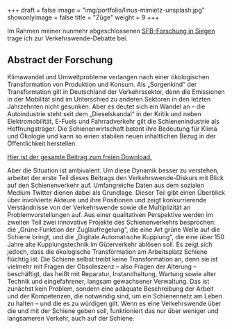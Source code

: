 +++
draft = false
image = "img/portfolio/linus-mimietz-unsplash.jpg"
showonlyimage = false
title = "Züge"
weight = 9
+++

Im Rahmen meiner nunmehr abgeschlossenen [SFB-Forschung in Siegen](https://www.mediacoop.uni-siegen.de/de/projekte/a04/) trage ich zur Verkehrswende-Debatte bei.
<!--more-->
## Abstract der Forschung
Klimawandel und Umweltprobleme verlangen nach einer ökologischen Transformation von Produktion und Konsum. Als „Sorgenkind” der Transformation gilt in Deutschland der Verkehrssektor, denn die Emissionen in der Mobilität sind im Unterschied zu anderen Sektoren in den letzten Jahrzehnten nicht gesunken. Aber es deutet sich ein Wandel an – die Autoindustrie steht seit dem „Dieselskandal“ in der Kritik und neben Elektromobilität, E-Fuels und Fahrradverkehr gilt die Schienenindustrie als Hoffnungsträger. Die Schienenwirtschaft betont ihre Bedeutung für Klima und Ökologie und kann so einen stabilen neuen inhaltlichen Bezug in der Öffentlichkeit herstellen.

[Hier ist der gesamte Beitrag zum freien Download.](http://dspace.ub.uni-siegen.de/handle/ubsi/2290)

Aber die Situation ist ambivalent. Um diese Dynamik besser zu verstehen, arbeitet der erste Teil dieses Beitrags den Verkehrswende-Diskurs mit Blick auf den Schienenverkehr auf. Umfangreiche Daten aus dem sozialen Medium Twitter dienen dabei als Grundlage. Dieser Teil gibt einen Überblick über involvierte Akteure und ihre Positionen und zeigt konkurrierende Verständnisse von der Verkehrswende sowie die Multiplizität an Problemvorstellungen auf. Aus einer qualitativen Perspektive werden im zweiten Teil zwei innovative Projekte des Schienenverkehrs besprochen: die „Grüne Funktion der Zuglaufregelung“, die eine Art grüne Welle auf die Schiene bringt, und die „Digitale Automatische Kupplung“, die eine über 150 Jahre alte Kupplungstechnik im Güterverkehr ablösen soll. Es zeigt sich jedoch, dass die ökologische Transformation am Arbeitsplatz Schiene flüchtig ist. Die Schiene selbst treibt keine Transformation an, denn sie ist vielmehr mit Fragen der Obsoleszenz – also Fragen der Alterung – beschäftigt, das heißt mit Reparatur, Instandhaltung, Wartung sowie alter Technik und eingefahrener, langsam gewachsener Verwaltung. Das ist zunächst kein Problem, sondern eine adäquate Beschreibung der Arbeit und der Kompetenzen, die notwendig sind, um ein Schienennetz am Leben zu halten – und die es zu würdigen gilt. Wenn es eine Verkehrswende über die und mit der Schiene geben soll, funktioniert das nur über weniger und langsameren Verkehr, auch auf der Schiene.
